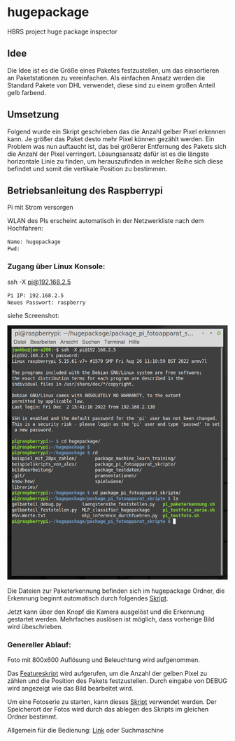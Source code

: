 # hugepackage
HBRS project huge package inspector

## Idee
Die Idee ist es die Größe eines Paketes festzustellen, um das einsortieren an Paketstationen zu vereinfachen. Als einfachen Ansatz werden die Standard Pakete von DHL verwendet, diese sind zu einem großen Anteil gelb farbend.

## Umsetzung
Folgend wurde ein Skript geschrieben das die Anzahl gelber Pixel erkennen kann. Je größer das Paket desto mehr Pixel können gezählt werden. Ein Problem was nun auftaucht ist, das bei größerer Entfernung des Pakets sich die Anzahl der Pixel verringert. Lösungsansatz dafür ist es die längste horizontale Linie zu finden, um herauszufinden in welcher Reihe sich diese befindet und somit die vertikale Position zu bestimmen.
## Betriebsanleitung des Raspberrypi
Pi mit Strom versorgen

WLAN des PIs erscheint automatisch in der Netzwerkliste nach dem Hochfahren:
```
Name: hugepackage
Pwd: 
```
### Zugang über Linux Konsole:

ssh -X pi@192.168.2.5
```
Pi IP: 192.168.2.5
Neues Passwort: raspberry
```
siehe Screenshot:

![](https://github.com/linuxfanatiker/hugepackage/blob/master/screenshot_console.png)

Die Dateien zur Paketerkennung befinden sich im hugepackage Ordner, die Erkennung beginnt automatisch durch folgendes [Skript](https://github.com/linuxfanatiker/hugepackage/blob/master/hugepackage%20-%20Complete/package_pi_fotoapparat_skripte/pi_paketerkennung.sh).

Jetzt kann über den Knopf die Kamera ausgelöst und die Erkennung gestartet werden. Mehrfaches auslösen ist möglich, dass vorherige Bild wird übeschrieben.

### Genereller Ablauf:

Foto mit 800x600 Auflösung und Beleuchtung wird aufgenommen. 

Das [Featureskript](https://github.com/linuxfanatiker/hugepackage/blob/master/hugepackage%20-%20Complete/package_pi_fotoapparat_skripte/pi_paketerkennung.sh) wird aufgerufen, um die Anzahl der gelben Pixel zu zählen und die Position des Pakets festzustellen. Durch eingabe von DEBUG wird angezeigt wie das Bild bearbeitet wird.

Um eine Fotoserie zu starten, kann dieses [Skript](https://github.com/linuxfanatiker/hugepackage/blob/master/hugepackage%20-%20Complete/package_pi_fotoapparat_skripte/pi_testfoto_serie.sh) verwendet werden. Der Speicherort der Fotos wird durch das ablegen des Skripts im gleichen Ordner bestimmt.

Allgemein für die Bedienung: [Link](https://www.heise.de/tipps-tricks/Linux-Befehle-Die-20-wichtigsten-Kommandos-3843388.html) oder Suchmaschine
